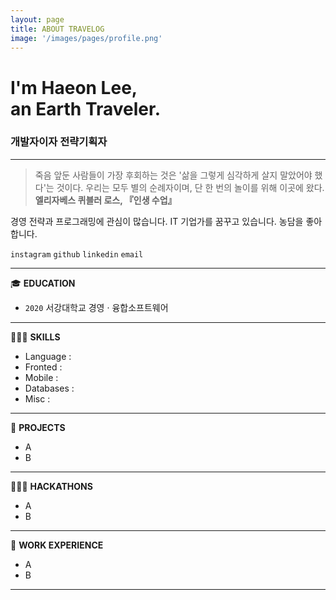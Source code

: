 ```yaml
---
layout: page
title: ABOUT TRAVELOG
image: '/images/pages/profile.png'
---
```


# I'm Haeon Lee, <br/> an Earth Traveler.
### 개발자이자 전략기획자

---

> 죽음 앞둔 사람들이 가장 후회하는 것은 '삶을 그렇게 심각하게 살지 말았어야 했다'는 것이다.
우리는 모두 별의 순례자이며, 단 한 번의 놀이를 위해 이곳에 왔다. <br/> 
**엘리자베스 퀴블러 로스, 『인생 수업』**

경영 전략과 프로그래밍에 관심이 많습니다. IT 기업가를 꿈꾸고 있습니다. 농담을 좋아합니다. 

`instagram` `github` `linkedin` `email`

---

🎓 **EDUCATION** 
- `2020` 서강대학교 경영 · 융합소프트웨어

---

👩🏻‍💻 **SKILLS** 
- Language :
- Fronted :
- Mobile :
- Databases :
- Misc :

---

📑 **PROJECTS** 
- A
- B

---

🏃🏻‍♀️ **HACKATHONS** 
- A
- B

---

🏢 **WORK EXPERIENCE** 
- A
- B

---